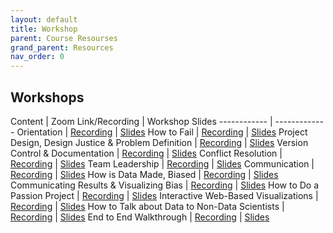 ```yaml
---
layout: default
title: Workshop
parent: Course Resourses
grand_parent: Resources
nav_order: 0
---
```

## Workshops

Content | Zoom Link/Recording | Workshop Slides
------------ | -------------
Orientation | [Recording](www.google.com) | [Slides](www.google.com)
How to Fail | [Recording](www.google.com) | [Slides](www.google.com)
Project Design, Design Justice & Problem Definition | [Recording](www.google.com) | [Slides](www.google.com)
Version Control & Documentation | [Recording](www.google.com) | [Slides](www.google.com)
Conflict Resolution | [Recording](www.google.com) | [Slides](www.google.com)
Team Leadership | [Recording](www.google.com) | [Slides](www.google.com)
Communication | [Recording](www.google.com) | [Slides](www.google.com)
How is Data Made, Biased | [Recording](www.google.com) | [Slides](www.google.com)
Communicating Results & Visualizing Bias | [Recording](www.google.com) | [Slides](www.google.com)
How to Do a Passion Project | [Recording](www.google.com) | [Slides](www.google.com)
Interactive Web-Based Visualizations | [Recording](www.google.com) | [Slides](www.google.com)
How to Talk about Data to Non-Data Scientists | [Recording](www.google.com) | [Slides](www.google.com)
End to End Walkthrough | [Recording](www.google.com) | [Slides](www.google.com)
